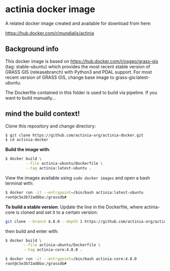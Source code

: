 # actinia docker image

A related docker image created and available for download from here:

https://hub.docker.com/r/mundialis/actinia

## Background info

This docker image is based on https://hub.docker.com/r/osgeo/grass-gis (tag: stable-ubuntu) which provides the most recent stable version of GRASS GIS (releasebranch) with Python3 and PDAL support. For most recent version of GRASS GIS, change base image to grass-gis:latest-ubuntu.

The Dockerfile contained in this folder is used to build via pipeline.
If you want to build manually...
## mind the build context!

Clone this repository and change directory:

```bash
$ git clone https://github.com/actinia-org/actinia-docker.git
$ cd actinia-docker
```

__Build the image with__:

```bash
$ docker build \
         --file actinia-ubuntu/Dockerfile \
         --tag actinia:latest-ubuntu .
```

View the images available using `sudo docker images` and open a bash terminal with:

```bash
$ docker run -it --entrypoint=/bin/bash actinia:latest-ubuntu
root@c5e3b72ad8ba:/grassdb#
```

__To build a stable version__:
Update the line in the Dockerfile, where actinia-core is cloned and set it
to a certain version:
```bash
git clone --branch 4.8.0 --depth 1 https://github.com/actinia-org/actinia-core.git
```

then build and enter with:

```bash
$ docker build \
        --file actinia-ubuntu/Dockerfile \
        --tag actinia-core:4.8.0 .

$ docker run -it --entrypoint=/bin/bash actinia-core:4.8.0
root@c5e3b72ad8ba:/grassdb#
```

